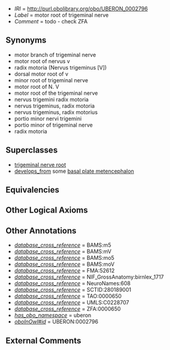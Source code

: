  * *IRI* = http://purl.obolibrary.org/obo/UBERON_0002796
 * *Label* = motor root of trigeminal nerve
 * *Comment* = todo - check ZFA

## Synonyms

 * motor branch of trigeminal nerve
 * motor root of nervus v
 * radix motoria (Nervus trigeminus [V])
 * dorsal motor root of v
 * minor root of trigeminal nerve
 * motor root of N. V
 * motor root of the trigeminal nerve
 * nervus trigemini radix motoria
 * nervus trigeminus, radix motoria
 * nervus trigeminus, radix motorius
 * portio minor nervi trigemini
 * portio minor of trigeminal nerve
 * radix motoria

## Superclasses

 * [trigeminal nerve root](../../UBERON/73/UBERON_0004673.md)
 * [develops_from](../../RO/02/RO_0002202.md) some [basal plate metencephalon](../../UBERON/39/UBERON_0005239.md)

## Equivalencies


## Other Logical Axioms


## Other Annotations

 * *[database_cross_reference](../../ef/oboInOwl#hasDbXref.md)* = BAMS:m5
 * *[database_cross_reference](../../ef/oboInOwl#hasDbXref.md)* = BAMS:mV
 * *[database_cross_reference](../../ef/oboInOwl#hasDbXref.md)* = BAMS:mo5
 * *[database_cross_reference](../../ef/oboInOwl#hasDbXref.md)* = BAMS:moV
 * *[database_cross_reference](../../ef/oboInOwl#hasDbXref.md)* = FMA:52612
 * *[database_cross_reference](../../ef/oboInOwl#hasDbXref.md)* = NIF_GrossAnatomy:birnlex_1717
 * *[database_cross_reference](../../ef/oboInOwl#hasDbXref.md)* = NeuroNames:608
 * *[database_cross_reference](../../ef/oboInOwl#hasDbXref.md)* = SCTID:280189001
 * *[database_cross_reference](../../ef/oboInOwl#hasDbXref.md)* = TAO:0000650
 * *[database_cross_reference](../../ef/oboInOwl#hasDbXref.md)* = UMLS:C0228707
 * *[database_cross_reference](../../ef/oboInOwl#hasDbXref.md)* = ZFA:0000650
 * *[has_obo_namespace](../../ce/oboInOwl#hasOBONamespace.md)* = uberon
 * *[oboInOwl#id](../../id/oboInOwl#id.md)* = UBERON:0002796

## External Comments

